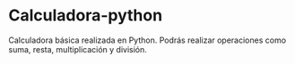 # Calculadora-python
Calculadora básica realizada en Python. Podrás realizar operaciones como suma, resta, multiplicación y división.
